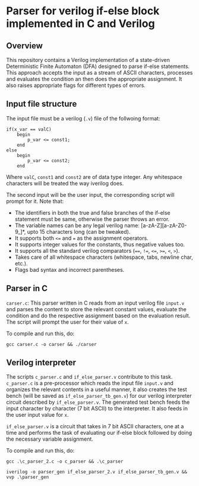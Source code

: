 # Parser for verilog if-else block implemented in C and Verilog

## Overview
This repository contains a Verilog implementation of a state-driven Deterministic Finite Automaton (DFA) designed to parse if-else statements. This approach accepts the input as a stream of ASCII characters, processes and evaluates the condition an then does the appropriate assignment. It also raises appropriate flags for different types of errors.

## Input file structure
The input file must be a verilog (`.v`) file of the follwoing format:
```
if(x_var == valC) 
    begin 
        p_var <= const1;
    end
else 
    begin
        p_var <= const2;
    end
```
Where `valC`, `const1` and `const2` are of data type integer. Any whitespace characters will be treated the way iverilog does.

The second input will be the user input, the corresponding script will prompt for it.
Note that:
- The identifiers in both the true and false branches of the if-else statement must be same, otherwise the parser throws an error.
- The variable names can be any legal verilog name: [a-zA-Z][a-zA-Z0-9_]*, upto 15 characters long (can be tweaked).
- It supports both `<=` and `=` as the assignment operators.
- It supports integer values for the constants, thus negative values too.
- It supports all the standard verilog comparators (`==`, `!=`, `<=`, `>=`, `<`, `>`).
- Takes care of all whitespace characters (whitespace, tabs, newline char, etc.).
- Flags bad syntax and incorrect parentheses.

## Parser in C

`carser.c`: This parser written in C reads from an input verilog file `input.v` and parses the content to store the relevant constant values, 
evaluate the condition and do the respective assignment based on the evaluation result. The script will prompt the user for their value of `x`.

To compile and run this, do:

```
gcc carser.c -o carser && ./carser
```

## Verilog interpreter

The scripts `c_parser.c` and `if_else_parser.v` contribute to this task. `c_parser.c` is a pre-processor which reads the input file `input.v` 
and organizes the relevant contents in a useful manner, it also creates the test bench (will be saved as `if_else_parser_tb_gen.v`) 
for our verilog interpreter circuit described by `if_else_parser.v`. The generated test bench feeds the input character by character (7 bit ASCII)
to the interpreter. It also feeds in the user input value for `x`.

`if_else_parser.v` is a circuit that takes in 7 bit ASCII characters, one at a time and performs the task of evaluating our if-else block followed
by doing the necessary variable assignment. 

To compile and run this, do:

```
gcc .\c_parser_2.c -o c_parser && .\c_parser
```
```
iverilog -o parser_gen if_else_parser_2.v if_else_parser_tb_gen.v && vvp .\parser_gen
```

